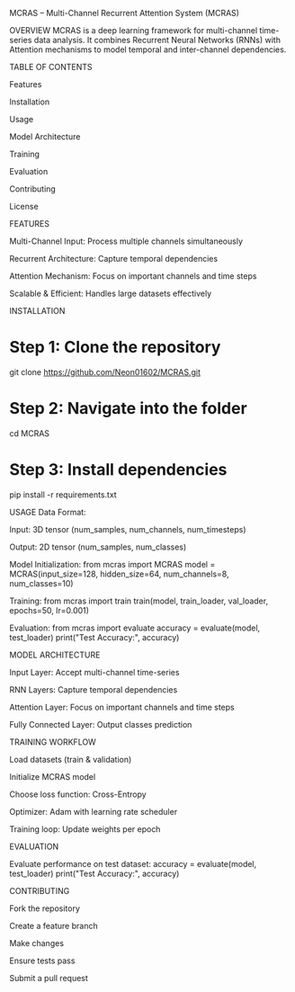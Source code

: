 MCRAS – Multi-Channel Recurrent Attention System (MCRAS)

OVERVIEW
MCRAS is a deep learning framework for multi-channel time-series data analysis.
It combines Recurrent Neural Networks (RNNs) with Attention mechanisms to model temporal and inter-channel dependencies.

TABLE OF CONTENTS

Features

Installation

Usage

Model Architecture

Training

Evaluation

Contributing

License

FEATURES

Multi-Channel Input: Process multiple channels simultaneously

Recurrent Architecture: Capture temporal dependencies

Attention Mechanism: Focus on important channels and time steps

Scalable & Efficient: Handles large datasets effectively

INSTALLATION

# Step 1: Clone the repository
git clone https://github.com/Neon01602/MCRAS.git

# Step 2: Navigate into the folder
cd MCRAS

# Step 3: Install dependencies
pip install -r requirements.txt


USAGE
Data Format:

Input: 3D tensor (num_samples, num_channels, num_timesteps)

Output: 2D tensor (num_samples, num_classes)

Model Initialization:
from mcras import MCRAS
model = MCRAS(input_size=128, hidden_size=64, num_channels=8, num_classes=10)

Training:
from mcras import train
train(model, train_loader, val_loader, epochs=50, lr=0.001)

Evaluation:
from mcras import evaluate
accuracy = evaluate(model, test_loader)
print("Test Accuracy:", accuracy)

MODEL ARCHITECTURE

Input Layer: Accept multi-channel time-series

RNN Layers: Capture temporal dependencies

Attention Layer: Focus on important channels and time steps

Fully Connected Layer: Output classes prediction

TRAINING WORKFLOW

Load datasets (train & validation)

Initialize MCRAS model

Choose loss function: Cross-Entropy

Optimizer: Adam with learning rate scheduler

Training loop: Update weights per epoch

EVALUATION

Evaluate performance on test dataset:
accuracy = evaluate(model, test_loader)
print("Test Accuracy:", accuracy)

CONTRIBUTING

Fork the repository

Create a feature branch

Make changes

Ensure tests pass

Submit a pull request
